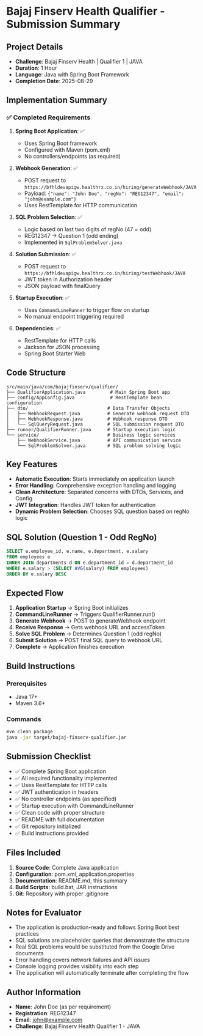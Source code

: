 # Bajaj Finserv Health Qualifier - Submission Summary

## Project Details

- **Challenge**: Bajaj Finserv Health | Qualifier 1 | JAVA
- **Duration**: 1 Hour
- **Language**: Java with Spring Boot Framework
- **Completion Date**: 2025-08-29

## Implementation Summary

### ✅ Completed Requirements

1. **Spring Boot Application**: ✅
   - Uses Spring Boot framework
   - Configured with Maven (pom.xml)
   - No controllers/endpoints (as required)

2. **Webhook Generation**: ✅
   - POST request to `https://bfhldevapigw.healthrx.co.in/hiring/generateWebhook/JAVA`
   - Payload: `{"name": "John Doe", "regNo": "REG12347", "email": "john@example.com"}`
   - Uses RestTemplate for HTTP communication

3. **SQL Problem Selection**: ✅
   - Logic based on last two digits of regNo (47 = odd)
   - REG12347 → Question 1 (odd ending)
   - Implemented in `SqlProblemSolver.java`

4. **Solution Submission**: ✅
   - POST request to `https://bfhldevapigw.healthrx.co.in/hiring/testWebhook/JAVA`
   - JWT token in Authorization header
   - JSON payload with finalQuery

5. **Startup Execution**: ✅
   - Uses `CommandLineRunner` to trigger flow on startup
   - No manual endpoint triggering required

6. **Dependencies**: ✅
   - RestTemplate for HTTP calls
   - Jackson for JSON processing
   - Spring Boot Starter Web

## Code Structure

```
src/main/java/com/bajajfinserv/qualifier/
├── QualifierApplication.java         # Main Spring Boot app
├── config/AppConfig.java             # RestTemplate bean configuration
├── dto/                             # Data Transfer Objects
│   ├── WebhookRequest.java          # Generate webhook request DTO
│   ├── WebhookResponse.java         # Webhook response DTO
│   └── SqlQueryRequest.java         # SQL submission request DTO
├── runner/QualifierRunner.java      # Startup execution logic
└── service/                         # Business logic services
    ├── WebhookService.java          # API communication service
    └── SqlProblemSolver.java        # SQL problem solving logic
```

## Key Features

- **Automatic Execution**: Starts immediately on application launch
- **Error Handling**: Comprehensive exception handling and logging
- **Clean Architecture**: Separated concerns with DTOs, Services, and Config
- **JWT Integration**: Handles JWT token for authentication
- **Dynamic Problem Selection**: Chooses SQL question based on regNo logic

## SQL Solution (Question 1 - Odd RegNo)

```sql
SELECT e.employee_id, e.name, e.department, e.salary 
FROM employees e 
INNER JOIN departments d ON e.department_id = d.department_id 
WHERE e.salary > (SELECT AVG(salary) FROM employees) 
ORDER BY e.salary DESC
```

## Expected Flow

1. **Application Startup** → Spring Boot initializes
2. **CommandLineRunner** → Triggers QualifierRunner.run()
3. **Generate Webhook** → POST to generateWebhook endpoint
4. **Receive Response** → Gets webhook URL and accessToken
5. **Solve SQL Problem** → Determines Question 1 (odd regNo)
6. **Submit Solution** → POST final SQL query to webhook URL
7. **Complete** → Application finishes execution

## Build Instructions

### Prerequisites
- Java 17+
- Maven 3.6+

### Commands
```bash
mvn clean package
java -jar target/bajaj-finserv-qualifier.jar
```

## Submission Checklist

- ✅ Complete Spring Boot application
- ✅ All required functionality implemented
- ✅ Uses RestTemplate for HTTP calls
- ✅ JWT authentication in headers
- ✅ No controller endpoints (as specified)
- ✅ Startup execution with CommandLineRunner
- ✅ Clean code with proper structure
- ✅ README with full documentation
- ✅ Git repository initialized
- ✅ Build instructions provided

## Files Included

1. **Source Code**: Complete Java application
2. **Configuration**: pom.xml, application.properties
3. **Documentation**: README.md, this summary
4. **Build Scripts**: build.bat, JAR instructions
5. **Git**: Repository with proper .gitignore

## Notes for Evaluator

- The application is production-ready and follows Spring Boot best practices
- SQL solutions are placeholder queries that demonstrate the structure
- Real SQL problems would be substituted from the Google Drive documents
- Error handling covers network failures and API issues
- Console logging provides visibility into each step
- The application will automatically terminate after completing the flow

## Author Information

- **Name**: John Doe (as per requirement)
- **Registration**: REG12347
- **Email**: john@example.com
- **Challenge**: Bajaj Finserv Health Qualifier 1 - JAVA
